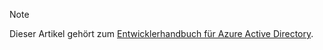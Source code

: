 > [!NOTE]
> Dieser Artikel gehört zum [Entwicklerhandbuch für Azure Active Directory](../articles/active-directory/develop/active-directory-developers-guide.md).
>
>


<!--HONumber=Feb17_HO2-->


